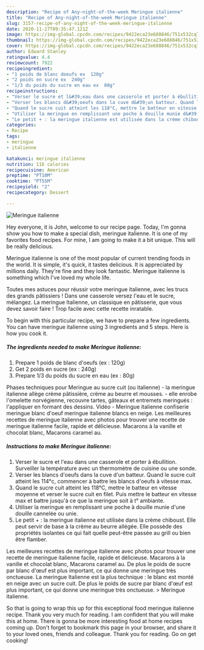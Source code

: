 ```yaml
---
description: "Recipe of Any-night-of-the-week Meringue italienne"
title: "Recipe of Any-night-of-the-week Meringue italienne"
slug: 3157-recipe-of-any-night-of-the-week-meringue-italienne
date: 2020-11-27T09:35:47.121Z
image: https://img-global.cpcdn.com/recipes/9422eca23e688846/751x532cq70/meringue-italienne-photo-principale-de-la-recette.jpg
thumbnail: https://img-global.cpcdn.com/recipes/9422eca23e688846/751x532cq70/meringue-italienne-photo-principale-de-la-recette.jpg
cover: https://img-global.cpcdn.com/recipes/9422eca23e688846/751x532cq70/meringue-italienne-photo-principale-de-la-recette.jpg
author: Edward Stanley
ratingvalue: 4.4
reviewcount: 7922
recipeingredient:
- "1 poids de blanc doeufs ex  120g"
- "2 poids en sucre ex  240g"
- "1/3 du poids du sucre en eau ex  80g"
recipeinstructions:
- "Verser le sucre et l&#39;eau dans une casserole et porter à ébullition. Surveiller la température avec un thermomètre de cuisine ou une sonde."
- "Verser les blancs d&#39;oeufs dans la cuve d&#39;un batteur. Quand le sucre cuit atteint les 114°c, commencer à battre les blancs d&#39;oeufs à vitesse max."
- "Quand le sucre cuit atteint les 118°C, mettre le batteur en vitesse moyenne et verser le sucre cuit en filet. Puis mettre le batteur en vitesse max et battre jusqu&#39;à ce que la meringue soit à t° ambiante."
- "Utiliser la meringue en remplissant une poche à douille munie d&#39;une douille cannelée ou unie."
- "Le petit + : la meringue italienne est utilisée dans la crème chiboust. Elle peut servir de base à la crème au beurre allégée. Elle possède des propriétés isolantes ce qui fait quelle peut-être passée au grill ou bien être flamber."
categories:
- Recipe
tags:
- meringue
- italienne

katakunci: meringue italienne 
nutrition: 116 calories
recipecuisine: American
preptime: "PT10M"
cooktime: "PT55M"
recipeyield: "2"
recipecategory: Dessert

---
```



![Meringue italienne](https://img-global.cpcdn.com/recipes/9422eca23e688846/751x532cq70/meringue-italienne-photo-principale-de-la-recette.jpg)

Hey everyone, it is John, welcome to our recipe page. Today, I'm gonna show you how to make a special dish, meringue italienne. It is one of my favorites food recipes. For mine, I am going to make it a bit unique. This will be really delicious.

Meringue italienne is one of the most popular of current trending foods in the world. It is simple, it's quick, it tastes delicious. It is appreciated by millions daily. They're fine and they look fantastic. Meringue italienne is something which I've loved my whole life.

Toutes mes astuces pour réussir votre meringue italienne, avec les trucs des grands pâtissiers ! Dans une casserole versez l&#39;eau et le sucre, mélangez. La meringue Italienne, un classique en pâtisserie, que vous devez savoir faire ! Trop facile avec cette recette inratable.


To begin with this particular recipe, we have to prepare a few ingredients. You can have meringue italienne using 3 ingredients and 5 steps. Here is how you cook it.

<!--inarticleads1-->

##### The ingredients needed to make Meringue italienne:

1. Prepare 1 poids de blanc d&#39;oeufs (ex : 120g)
1. Get 2 poids en sucre (ex : 240g)
1. Prepare 1/3 du poids du sucre en eau (ex : 80g)


Phases techniques pour Meringue au sucre cuit (ou italienne)  - la meringue italienne allège crème pâtissière, crème au beurre et mousses. - elle enrobe l&#39;omelette norvégienne, recouvre tartes, gâteaux et entremets meringués : l&#39;appliquer en formant des dessins. Vidéo - Meringue italienne confiserie meringue blanc d&#39;oeuf meringue italienne blancs en neige. Les meilleures recettes de meringue italienne avec photos pour trouver une recette de meringue italienne facile, rapide et délicieuse. Macarons à la vanille et chocolat blanc, Macarons caramel au. 

<!--inarticleads2-->

##### Instructions to make Meringue italienne:

1. Verser le sucre et l&#39;eau dans une casserole et porter à ébullition. Surveiller la température avec un thermomètre de cuisine ou une sonde.
1. Verser les blancs d&#39;oeufs dans la cuve d&#39;un batteur. Quand le sucre cuit atteint les 114°c, commencer à battre les blancs d&#39;oeufs à vitesse max.
1. Quand le sucre cuit atteint les 118°C, mettre le batteur en vitesse moyenne et verser le sucre cuit en filet. Puis mettre le batteur en vitesse max et battre jusqu&#39;à ce que la meringue soit à t° ambiante.
1. Utiliser la meringue en remplissant une poche à douille munie d&#39;une douille cannelée ou unie.
1. Le petit + : la meringue italienne est utilisée dans la crème chiboust. Elle peut servir de base à la crème au beurre allégée. Elle possède des propriétés isolantes ce qui fait quelle peut-être passée au grill ou bien être flamber.


Les meilleures recettes de meringue italienne avec photos pour trouver une recette de meringue italienne facile, rapide et délicieuse. Macarons à la vanille et chocolat blanc, Macarons caramel au. De plus le poids de sucre par blanc d&#39;œuf est plus important, ce qui donne une meringue très onctueuse. La meringue Italienne est la plus technique : le blanc est monté en neige avec un sucre cuit. De plus le poids de sucre par blanc d&#39;œuf est plus important, ce qui donne une meringue très onctueuse. &gt; Meringue italienne. 

So that is going to wrap this up for this exceptional food meringue italienne recipe. Thank you very much for reading. I am confident that you will make this at home. There is gonna be more interesting food at home recipes coming up. Don't forget to bookmark this page in your browser, and share it to your loved ones, friends and colleague. Thank you for reading. Go on get cooking!
